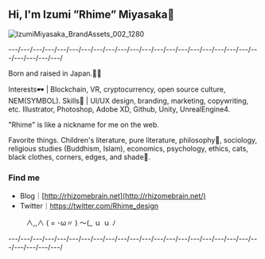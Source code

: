 ## Hi, I'm Izumi ”Rhime” Miyasaka🦝

![IzumiMiyasaka_BrandAssets_002_1280](E:\Document\Design\MyDesign\IZUMI_Miyasaka\Design\IzumiMiyasaka_BrandAssets_002_1280.png)

---/---/---/---/---/---/---/---/---/---/---/---/---/---/---/---/---/---/---/---/---/---/---/---/---/

Born and raised in Japan.🎌🗾

Interests🕶 | Blockchain, VR, cryptocurrency, open source culture, NEM(SYMBOL).
Skills🎨 | UI/UX design, branding, marketing, copywriting, etc. Illustrator, Photoshop, Adobe XD, Github, Unity, UnrealEngine4.

"Rhime" is like a nickname for me on the web.

Favorite things. Children's literature, pure literature, philosophy📖, sociology, religious studies (Buddhism, Islam), economics, psychology, ethics, cats, black clothes, corners, edges, and shade🌚. 

### Find me

- Blog｜[http://rhizomebrain.net](http://rhizomebrain.net/) 
- Twitter｜https://twitter.com/Rhime_design

　 　 ∧,,∧
     ( = ･ω〃 )
 ～(_ ｕ ｕ ﾉ

---/---/---/---/---/---/---/---/---/---/---/---/---/---/---/---/---/---/---/---/---/---/---/---/---/

